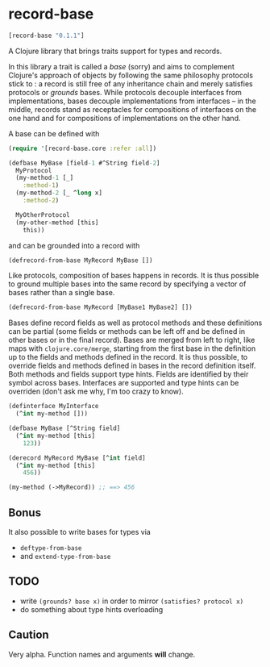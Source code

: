 # record-base

```clojure
[record-base "0.1.1"]
```

A Clojure library that brings traits support for types and records.

In this library a trait is called a *base* (sorry) and aims to complement Clojure's approach of objects by following the same philosophy protocols stick to : a record is still free of any inheritance chain and merely satisfies protocols or *grounds* bases. While protocols decouple interfaces from implementations, bases decouple implementations from interfaces – in the middle, records stand as receptacles for compositions of interfaces on the one hand and for compositions of implementations on the other hand.

A base can be defined with

```clojure
(require '[record-base.core :refer :all])

(defbase MyBase [field-1 #^String field-2]
  MyProtocol
  (my-method-1 [_]
    :method-1)
  (my-method-2 [_ ^long x]
    :method-2)

  MyOtherProtocol
  (my-other-method [this]
    this))
```

and can be grounded into a record with
```clojure
(defrecord-from-base MyRecord MyBase [])
```

Like protocols, composition of bases happens in records. It is thus possible to ground multiple bases into the same record by specifying a vector of bases rather than a single base.
```clojure
(defrecord-from-base MyRecord [MyBase1 MyBase2] [])
```

Bases define record fields as well as protocol methods and these definitions can be partial (some fields or methods can be left off and be defined in other bases or in the final record). Bases are merged from left to right, like maps with `clojure.core/merge`, starting from the first base in the definition up to the fields and methods defined in the record. It is thus possible, to override fields and methods defined in bases in the record definition itself. Both methods and fields support type hints. Fields are identified by their symbol across bases. Interfaces are supported and type hints can be overriden (don't ask me why, I'm too crazy to know).

```clojure
(definterface MyInterface
  (^int my-method []))

(defbase MyBase [^String field]
  (^int my-method [this]
    123))

(derecord MyRecord MyBase [^int field]
  (^int my-method [this]
    456))

(my-method (->MyRecord)) ;; ==> 456
```

## Bonus

It also possible to write bases for types via
- `deftype-from-base`
- and `extend-type-from-base`

## TODO

- write `(grounds? base x)` in order to mirror `(satisfies? protocol x)`
- do something about type hints overloading

## Caution

Very alpha. Function names and arguments **will** change.

